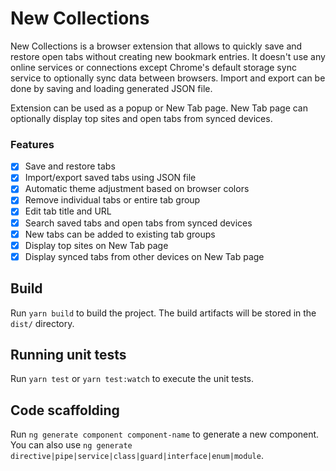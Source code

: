# New Collections

New Collections is a browser extension that allows to quickly save and restore open tabs without creating new bookmark entries. It doesn't use any online services or connections except Chrome's default storage sync service to optionally sync data between browsers. Import and export can be done by saving and loading generated JSON file.

Extension can be used as a popup or New Tab page. New Tab page can optionally display top sites and open tabs from synced devices.

### Features

- [x] Save and restore tabs
- [x] Import/export saved tabs using JSON file
- [x] Automatic theme adjustment based on browser colors
- [x] Remove individual tabs or entire tab group
- [x] Edit tab title and URL
- [x] Search saved tabs and open tabs from synced devices
- [x] New tabs can be added to existing tab groups
- [x] Display top sites on New Tab page
- [x] Display synced tabs from other devices on New Tab page
## Build

Run `yarn build` to build the project. The build artifacts will be stored in the `dist/` directory.
## Running unit tests

Run `yarn test` or `yarn test:watch` to execute the unit tests.
## Code scaffolding

Run `ng generate component component-name` to generate a new component. You can also use `ng generate directive|pipe|service|class|guard|interface|enum|module`.
